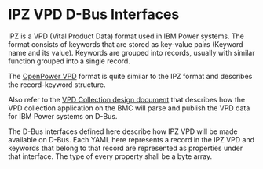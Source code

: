 # IPZ VPD D-Bus Interfaces

IPZ is a VPD (Vital Product Data) format used in IBM Power systems. The format
consists of keywords that are stored as key-value pairs (Keyword name and its
value). Keywords are grouped into records, usually with similar function grouped
into a single record.

The [OpenPower VPD][1] format is quite similar to the IPZ format and describes
the record-keyword structure.

Also refer to the [VPD Collection design document][2] that describes how the VPD
collection application on the BMC will parse and publish the VPD data for IBM
Power systems on D-Bus.

The D-Bus interfaces defined here describe how IPZ VPD will be made available on
D-Bus. Each YAML here represents a record in the IPZ VPD and keywords that
belong to that record are represented as properties under that interface. The
type of every property shall be a byte array.

[1]:
  https://www-355.ibm.com/systems/power/openpower/posting.xhtml?postingId=1D060729AC96891885257E1B0053BC95
[2]: https://github.com/openbmc/docs/blob/master/designs/vpd-collection.md

